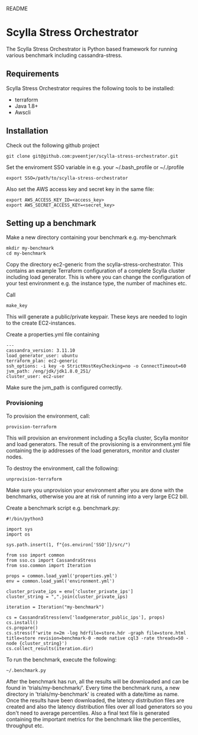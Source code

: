 README

# Scylla Stress Orchestrator

The Scylla Stress Orchestrator is Python based framework for running various benchmark including cassandra-stress.

## Requirements

Scylla Stress Orchestrator requires the following tools to be installed:
- terraform
- Java 1.8+
- Awscli

## Installation

Check out the following github project

```
git clone git@github.com:pveentjer/scylla-stress-orchestrator.git
```

Set the enviroment SSO variable in e.g. your ~/.bash_profile or ~/./profile

```
export SSO=/path/to/scylla-stress-orchestrator
```

Also set the AWS access key and secret key in the same file:

```
export AWS_ACCESS_KEY_ID=<access_key>
export AWS_SECRET_ACCESS_KEY=<secret_key>

```

## Setting up a benchmark

Make a new directory containing your benchmark e.g. my-benchmark
```
mkdir my-benchmark
cd my-benchmark
```

Copy the directory ec2-generic from the scylla-stress-orchestrator. This contains an example Terraform configuration
of a complete Scylla cluster including load generator. This is where you can change the configuration of your test
environment e.g. the instance type, the number of machines etc.

Call
```
make_key
```
This will generate a public/private keypair. These keys are needed to login to the create EC2-instances.

Create a properties.yml file containing
```
---
cassandra_version: 3.11.10
load_generator_user: ubuntu
terraform_plan: ec2-generic
ssh_options: -i key -o StrictHostKeyChecking=no -o ConnectTimeout=60
jvm_path: /eng/jdk/jdk1.8.0_251/
cluster_user: ec2-user
```
Make sure the jvm_path is configured correctly.


### Provisioning

To provision the environment, call:

```
provision-terraform
```
This will provision an environment including a Scylla cluster, Scylla monitor and load generators. The result of the 
provisioning is a environment.yml file containing the ip addresses of the load generators, monitor and cluster nodes.


To destroy the environment, call the following:
```
unprovision-terraform
```

Make sure you unprovision your environment after you are done with the benchmarks, otherwise you are at risk of 
running into a very large EC2 bill.


Create a benchmark script e.g. benchmark.py:

```
#!/bin/python3

import sys
import os

sys.path.insert(1, f"{os.environ['SSO']}/src/")

from sso import common
from sso.cs import CassandraStress
from sso.common import Iteration

props = common.load_yaml('properties.yml')
env = common.load_yaml('environment.yml')
 
cluster_private_ips = env['cluster_private_ips']
cluster_string = ",".join(cluster_private_ips)

iteration = Iteration("my-benchmark")

cs = CassandraStress(env['loadgenerator_public_ips'], props)
cs.install()
cs.prepare()
cs.stress(f'write n=2m -log hdrfile=store.hdr -graph file=store.html title=store revision=benchmark-0 -mode native cql3 -rate threads=50 -node {cluster_string}')   
cs.collect_results(iteration.dir)
```

To run the benchmark, execute the following:
```
~/.benchmark.py
```

After the benchmark has run, all the results will be downloaded and can be found in 'trials/my-benchmark/'. Every time the benchmark runs, a new directory in 'trials/my-benchmark' is created with a date/time as name. Once the results have been downloaded, the latency distribution files are created and also the latency distribution files over all load generators so you don't need to average percentiles. Also a final text file is generated containing the important metrics for the benchmark like the percentiles, throughput etc.

